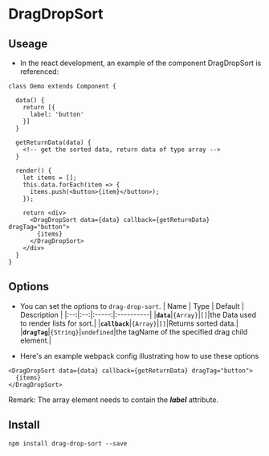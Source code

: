 DragDropSort
============

## Useage

* In the react development, an example of the component DragDropSort is referenced:
```
class Demo extends Component {

  data() {
    return [{
      label: 'button'
    }]
  }

  getReturnData(data) {
    <!-- get the sorted data, return data of type array -->
  }

  render() {
    let items = [];
    this.data.forEach(item => {
      items.push(<button>{item}</button>);
    });

    return <div>
      <DragDropSort data={data} callback={getReturnData} dragTag="button">
        {items}
      </DragDropSort>
    </div>
  }
}
```

## Options


* You can set the options to `drag-drop-sort`.
| Name | Type | Default | Description |
|:--:|:--:|:-----:|:----------|
|**`data`**|`{Array}`|`[]`|the Data used to render lists for sort.|
|**`callback`**|`{Array}`|`[]`|Returns sorted data.|
|**`dragTag`**|`{String}`|`undefined`|the tagName of the specified drag child element.|

* Here's an example webpack config illustrating how to use these options
```
<DragDropSort data={data} callback={getReturnData} dragTag="button">
  {items}
</DragDropSort>
```
Remark: The array element needs to contain the ***label*** attribute.


## Install

```
npm install drag-drop-sort --save
```

